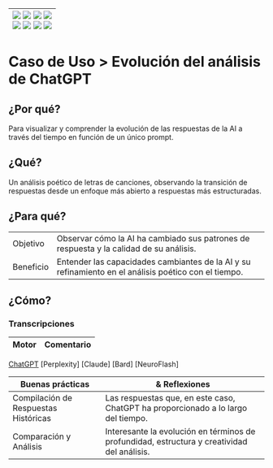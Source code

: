 <div align=right>

|[![](https://img.shields.io/badge/-Inicio-FFF?style=flat&logo=Emlakjet&logoColor=black)](/README.md) [![](https://img.shields.io/badge/-Introducción-FFF?style=flat&logo=abbrobotstudio&logoColor=black)](/documentos/intro.md) [![](https://img.shields.io/badge/-Modelos_de_lenguaje-FFF?style=flat&logo=LiveChat&logoColor=black)](/documentos/LLMs.md) [![](https://img.shields.io/badge/-Panorámica-FFF?style=flat&logo=openstreetmap&logoColor=black)](/documentos/panoramica.md)<br>  [![](https://img.shields.io/badge/-Prompts-FFF?style=flat&logo=Proton&logoColor=black)](/documentos/prompts/README.md) [![](https://img.shields.io/badge/-Ing,_de_prompts-FFF?style=flat&logo=googleearthengine&logoColor=black)](/documentos/ingenieriaDePrompts/README.md) [![](https://img.shields.io/badge/-Patrones-FFF?style=flat&logo=textpattern&logoColor=black)](/documentos/ingenieriaDePrompts/patrones/README.md) [![](https://img.shields.io/badge/-Casos_de_uso-FFF?style=flat&logo=gitbook&logoColor=black)](/documentos/casosDeUso/README.md)|
|-:|

</div>

# Caso de Uso > Evolución del análisis de ChatGPT

## ¿Por qué?

Para visualizar y comprender la evolución de las respuestas de la AI a través del tiempo en función de un único prompt.

## ¿Qué?

Un análisis poético de letras de canciones, observando la transición de respuestas desde un enfoque más abierto a respuestas más estructuradas.

## ¿Para qué?

| | |
|-|-|
Objetivo|Observar cómo la AI ha cambiado sus patrones de respuesta y la calidad de su análisis.
Beneficio|Entender las capacidades cambiantes de la AI y su refinamiento en el análisis poético con el tiempo.

## ¿Cómo?

### Transcripciones

|Motor|Comentario|
|-|-|
[ChatGPT](https://chat.openai.com/share/02a0fddd-807c-4a0e-bb79-367c2660abe4)
[Perplexity]
[Claude]
[Bard]
[NeuroFlash]

|Buenas prácticas|& Reflexiones
|-|-|
Compilación de Respuestas Históricas|Las respuestas que, en este caso, ChatGPT ha proporcionado a lo largo del tiempo.
Comparación y Análisis|Interesante la evolución en términos de profundidad, estructura y creatividad del análisis.
